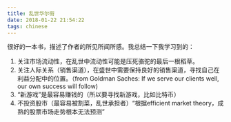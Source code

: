 ```yaml
---
title: 乱世华尔街
date: 2018-01-22 21:54:22
tags: chinese
---
```


很好的一本书，描述了作者的所见所闻所感。我总结一下我学习到的：
1. 关注市场流动性，在乱世中流动性可能是压死骆驼的最后一根稻草。
2. 关注人际关系（销售渠道），在盛世中需要保持良好的销售渠道，寻找自己在利益分配中的位置。（from Goldman Saches: If we serve our clients well, our own success will follow)
3. “新游戏”是最容易赚钱的（所以要寻找新游戏，比如比特币）
4. 不投资股市（最容易被割菜，乱世承担者）“根据efficient market theory，成熟的股票市场走势根本无法预测”
